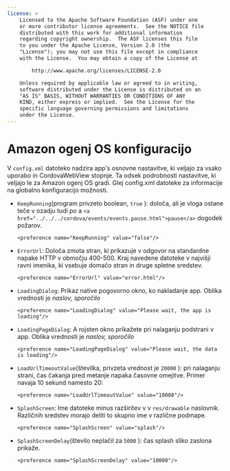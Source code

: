 ```yaml
---
license: >
    Licensed to the Apache Software Foundation (ASF) under one
    or more contributor license agreements.  See the NOTICE file
    distributed with this work for additional information
    regarding copyright ownership.  The ASF licenses this file
    to you under the Apache License, Version 2.0 (the
    "License"); you may not use this file except in compliance
    with the License.  You may obtain a copy of the License at

        http://www.apache.org/licenses/LICENSE-2.0

    Unless required by applicable law or agreed to in writing,
    software distributed under the License is distributed on an
    "AS IS" BASIS, WITHOUT WARRANTIES OR CONDITIONS OF ANY
    KIND, either express or implied.  See the License for the
    specific language governing permissions and limitations
    under the License.
---
```


# Amazon ogenj OS konfiguracijo

V `config.xml` datoteko nadzira app's osnovne nastavitve, ki veljajo za vsako uporabo in CordovaWebView stopnje. Ta odsek podrobnosti nastavitve, ki veljajo le za Amazon ogenj OS gradi. Glej config.xml datoteke za informacije na globalno konfiguracijo možnosti.

*   `KeepRunning`(program privzeto boolean, `true` ): določa, ali je vloga ostane teče v ozadju tudi po a `<a href="../../../cordova/events/events.pause.html">pause</a>` dogodek požarov.
    
        <preference name="KeepRunning" value="false"/>
        

*   `ErrorUrl`: Določa zmota stran, ki prikazuje v odgovor na standardne napake HTTP v območju 400-500. Kraj navedene datoteke v najvišji ravni imenika, ki vsebuje domačo stran in druge spletne sredstev.
    
        <preference name="ErrorUrl" value="error.html"/>
        

*   `LoadingDialog`: Prikaz native pogovorno okno, ko nakladanje app. Oblika vrednosti je *naslov, sporočilo*
    
        <preference name="LoadingDialog" value="Please wait, the app is loading"/>
        

*   `LoadingPageDialog`: A rojsten okno prikažete pri nalaganju podstrani v app. Oblika vrednosti je *naslov, sporočilo*
    
        <preference name="LoadingPageDialog" value="Please wait, the data is loading"/>
        

*   `LoadUrlTimeoutValue`(številka, privzeta vrednost je `20000` ): pri nalaganju strani, čas čakanja pred metanje napaka časovne omejitve. Primer navaja 10 sekund namesto 20:
    
        <preference name="LoadUrlTimeoutValue" value="10000"/>
        

*   `SplashScreen`: Ime datoteke minus razširitev v v `res/drawable` naslovnik. Različnih sredstev morajo deliti to skupno ime v različne podmape.
    
        <preference name="SplashScreen" value="splash"/>
        

*   `SplashScreenDelay`(število neplačil za `5000` ): čas splash sliko zaslona prikaže.
    
        <preference name="SplashScreenDelay" value="10000"/>
